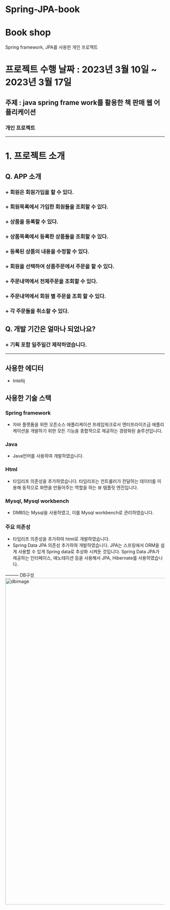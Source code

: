 # Spring-JPA-book

# Book shop
Spring framework, JPA를 사용한 개인 프로젝트
# 프로젝트 수행 날짜 : 2023년 3월 10일 ~ 2023년 3월 17일
## 주제 : **java spring frame work**를 활용한 책 판매 웹 어플리케이션
### 개인 프로젝트

----------
# 1. 프로젝트 소개

## Q. **APP 소개**
### + 회원은 회원가입을 할 수 있다.
### + 회원목록에서 가입한 회원들을 조회할 수 있다.
### + 상품을 등록할 수 있다.
### + 상품목록에서 등록한 상품들을 조회할 수 있다.
### + 등록된 상품의 내용을 수정할 수 있다.
### + 회원을 선택하여 상품주문에서 주문을 할 수 있다.
### + 주문내역에서 전체주문을 조회할 수 있다.
### + 주문내역에서 회원 별 주문을 조회 할 수 있다.
### + 각 주문들을 취소할 수 있다.


## Q. **개발 기간은 얼마나 되었나요?**
### + 기획 포함 일주일간 제작하였습니다.

----------
## **사용한 에디터**

+ Intellij

## **사용한 기술 스택**

### Spring framework
+ 자바 플랫폼을 위한 오픈소스 애플리케이션 프레임워크로서 엔터프라이즈급 애플리케이션을 개발하기 위한 모든 기능을 종합적으로 제공하는 경량화된 솔루션입니다.

### Java
+ Java언어를 사용하여 개발하였습니다.

### Html
+ 타임리프 의존성을 추가하였습니다. 타임리프는 컨트롤러가 전달하는 데이터를 이용해 동적으로 화면을 만들어주는 역할을 하는 뷰 템플릿 엔진입니다.

### Mysql, Mysql workbench
+ DMBS는 Mysql을 사용하였고, 이를 Mysql workbench로 관리하였습니다.

### 주요 의존성
+ 타임리프 의존성을 추가하여 html로 개발하였습니다.
+ Spring Data JPA 의존성 추가하여 개발하였습니다. JPA는 스프링에서 ORM을 쉽게 사용할 수 있게 Spring data로 추상화 시켜둔 것입니다. Spring Data JPA가 제공하는 인터페이스, 애노테이션 등을 사용해서 JPA, Hibernate를 사용하였습니다.

———
DB구성
<img width="1030" alt="dbimage" src="https://user-images.githubusercontent.com/85150438/224631826-b726282b-7b29-415a-b907-ca6ac103a128.png">




